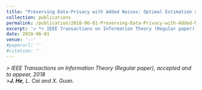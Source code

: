 ```yaml
---
title: "Preserving Data-Privacy with Added Noises: Optimal Estimation and Privacy Analysis"
collection: publications
permalink: /publication/2018-06-01-Preserving-Data-Privacy-with-Added-Noises/
excerpt: '> *> IEEE Transactions on Information Theory (Regular paper), accepted and to appear, 2018*<br>> ***J. He**, L. Cai and X. Guan*.'
date: 2018-06-01
venue: '--'
#paperurl: ''
#citation: ''
---
```

*> IEEE Transactions on Information Theory (Regular paper), accepted and to appear, 2018*  
*>**J. He**, L. Cai and X. Guan*.